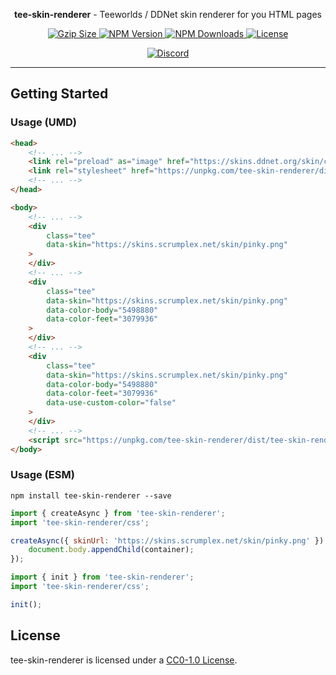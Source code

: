 <p align="center"><b>tee-skin-renderer</b> - Teeworlds / DDNet skin renderer for you HTML pages</p>

<p align="center">
    <a href="https://unpkg.com/tee-skin-renderer/dist/tee-skin-renderer.umd.js">
        <img
            src="https://img.badgesize.io/https://unpkg.com/tee-skin-renderer/dist/tee-skin-renderer.umd.js?compression=gzip&style=flat-square"
            alt="Gzip Size"
        />
    </a>
    <a href="https://www.npmjs.com/package/tee-skin-renderer">
        <img
            src="https://img.shields.io/npm/v/tee-skin-renderer.svg?style=flat-square&colorB=51C838"
            alt="NPM Version"
        />
    </a>
    <a href="https://www.npmjs.com/package/tee-skin-renderer">
        <img
            src="https://img.shields.io/npm/dt/tee-skin-renderer.svg?style=flat-square"
            alt="NPM Downloads"
        />
    </a>
    <a href="https://github.com/tee-community/tee-skin-renderer/blob/main/LICENSE">
        <img
            src="https://img.shields.io/github/license/tee-community/tee-skin-renderer.svg?style=flat-square"
            alt="License"
        />
    </a>
</p>

<p align="center">
    <a href="https://tee.community/discord">
        <img
            src="https://img.shields.io/discord/218693173130690561.svg?label=%E2%99%A5%20tee.community&logo=discord&logoColor=ffffff&color=7389D8&labelColor=6A7EC2&style=flat-square"
            alt="Discord"
        />
    </a>
</p>

---

## Getting Started

### Usage (UMD)

```html
<head>
    <!-- ... -->
    <link rel="preload" as="image" href="https://skins.ddnet.org/skin/community/default.png">
    <link rel="stylesheet" href="https://unpkg.com/tee-skin-renderer/dist/tee-skin-renderer.css">
    <!-- ... -->
</head>

<body>
    <!-- ... -->
    <div
        class="tee"
        data-skin="https://skins.scrumplex.net/skin/pinky.png"
    >
    </div>
    <!-- ... -->
    <div
        class="tee"
        data-skin="https://skins.scrumplex.net/skin/pinky.png"
        data-color-body="5498880"
        data-color-feet="3079936"
    >
    </div>
    <!-- ... -->
    <div
        class="tee"
        data-skin="https://skins.scrumplex.net/skin/pinky.png"
        data-color-body="5498880"
        data-color-feet="3079936"
        data-use-custom-color="false"
    >
    </div>
    <!-- ... -->
    <script src="https://unpkg.com/tee-skin-renderer/dist/tee-skin-renderer.umd.js"></script>
</body>
```

### Usage (ESM)

```console
npm install tee-skin-renderer --save
```

```js
import { createAsync } from 'tee-skin-renderer';
import 'tee-skin-renderer/css';

createAsync({ skinUrl: 'https://skins.scrumplex.net/skin/pinky.png' }).then((container) => {
    document.body.appendChild(container);
});
```

```js
import { init } from 'tee-skin-renderer';
import 'tee-skin-renderer/css';

init();
```

## License

tee-skin-renderer is licensed under a [CC0-1.0 License](./LICENSE).
